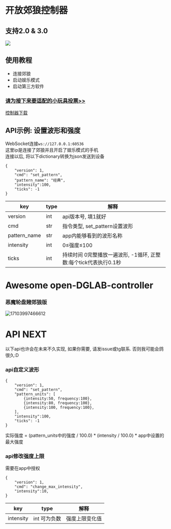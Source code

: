 # 开放郊狼控制器
## 支持2.0 & 3.0
 [![](https://img.shields.io/badge/-TelegramChat-f2f3f4?style=flat-square&logo=Telegram&logoColor=2ca5e0)](https://t.me/dglabfun)
   
## 使用教程
- 连接郊狼
- 启动娱乐模式
- 启动第三方软件

### [请为接下来要适配的小玩具投票>>](https://jinshuju.net/f/tptsRE)
[控制器下载](https://github.com/open-toys-controller/open-DGLAB-controller/releases/latest)

## API示例: 设置波形和强度
WebSocket连接`ws://127.0.0.1:60536`  
这里ip是连接了郊狼并且开启了娱乐模式的手机  
连接以后, 将以下dictionary转换为json发送到设备  
```
{  
    "version": 1,  
    "cmd": "set_pattern",  
    "pattern_name": "经典",  
    "intensity":100,  
    "ticks": -1  
}
```

| key | type | 解释 |
| ---- | ---- | ---- |
| version | int | api版本号, 填1就好 |
| cmd | str | 指令类型, set_pattern设置波形 |
| pattern_name | str | app内能够看到的波形名称 |
| intensity | int | 0≤强度≤100 |
| ticks | int | 持续时间   0完整播放一遍波形, -1循环, 正整数:每个tick代表执行0.1秒 |


# Awesome open-DGLAB-controller
### 恶魔轮盘赌郊狼版
![17103997466612](https://github.com/open-toys-controller/open-DGLAB-controller/assets/163114276/e37361f9-3186-4f3e-8a3e-e5b0a13b1d69)




# API NEXT
以下api也许会在未来不久实现, 如果你需要, 请发issue或tg联系. 否则我可能会鸽很久:D  
### api自定义波形
```
{  
    "version": 1,  
    "cmd": "set_pattern",  
    "pattern_units": [
        {intensity:50, frequency:100},
        {intensity:80, frequency:100},
        {intensity:100, frequency:100},
    ],  
    "intensity":100,  
    "ticks": -1
}
```
实际强度 = (pattern_units中的强度 / 100.0) * (intensity / 100.0) * app中设置的最大强度

### api修改强度上限
需要在app中授权
```
{  
    "version": 1,  
    "cmd": "change_max_intensity",  
    "intensity":10,  
}
```
| key | type | 解释 |
| ---- | ---- | ---- |
| intensity | int 可为负数 | 强度上限变化值 |














